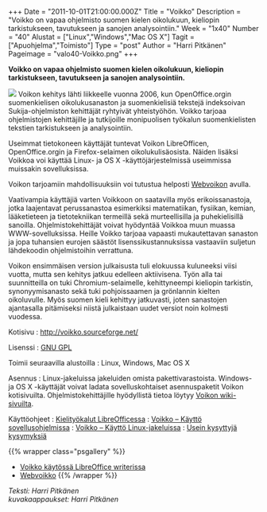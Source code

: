 +++
Date = "2011-10-01T21:00:00.000Z"
Title = "Voikko"
Description = "Voikko on vapaa ohjelmisto suomen kielen oikolukuun, kieliopin tarkistukseen, tavutukseen ja sanojen analysointiin."
Week = "1x40"
Number = "40"
Alustat = ["Linux","Windows","Mac OS X"]
Tagit = ["Apuohjelma","Toimisto"]
Type = "post"
Author = "Harri Pitkänen"
Pageimage = "valo40-Voikko.png"
+++


**Voikko on vapaa ohjelmisto suomen kielen oikolukuun, kieliopin
tarkistukseen, tavutukseen ja sanojen analysointiin.**

![ ](/images/valo40-Voikko.png "fig:valo40-Voikko.png")
Voikon kehitys lähti liikkeelle vuonna 2006, kun OpenOffice.orgin
suomenkielisen oikolukusanaston ja suomenkielisiä tekstejä indeksoivan
Sukija-ohjelmiston kehittäjät ryhtyivät yhteistyöhön. Voikko tarjoaa
ohjelmistojen kehittäjille ja tutkijoille monipuolisen työkalun
suomenkielisten tekstien tarkistukseen ja analysointiin.

Useimmat tietokoneen käyttäjät tuntevat Voikon LibreOfficen,
OpenOffice.orgin ja Firefox-selaimen oikolukulisäosista. Näiden lisäksi
Voikkoa voi käyttää Linux- ja OS X -käyttöjärjestelmissä useimmissa
muissakin sovelluksissa.

Voikon tarjoamiin mahdollisuuksiin voi tutustua helposti
[Webvoikon](http://joukahainen.puimula.org/webvoikko/spell) avulla.

Vaativampia käyttäjiä varten Voikkoon on saatavilla myös
erikoissanastoja, jotka laajentavat perussanastoa esimerkiksi
matematiikan, fysiikan, kemian, lääketieteen ja tietotekniikan termeillä
sekä murteellisilla ja puhekielisillä sanoilla. Ohjelmistokehittäjät
voivat hyödyntää Voikkoa muun muassa WWW-sovelluksissa. Heille Voikko
tarjoaa vapaasti mukautettavan sanaston ja jopa tuhansien eurojen
säästöt lisenssikustannuksissa vastaaviin suljetun lähdekoodin
ohjelmistoihin verrattuna.

Voikon ensimmäisen version julkaisusta tuli elokuussa kuluneeksi viisi
vuotta, mutta sen kehitys jatkuu edelleen aktiivisena. Työn alla tai
suunnitteilla on tuki Chromium-selaimelle, kehittyneempi kieliopin
tarkistin, synonyymisanasto sekä tuki pohjoissaamen ja grönlannin
kielten oikoluvulle. Myös suomen kieli kehittyy jatkuvasti, joten
sanastojen ajantasalla pitämiseksi niistä julkaistaan uudet versiot noin
kolmesti vuodessa.

Kotisivu
:   <http://voikko.sourceforge.net/>

Lisenssi
:   [GNU GPL](GNU_GPL)

Toimii seuraavilla alustoilla
:   Linux, Windows, Mac OS X

Asennus
:   Linux-jakeluissa jakeluiden omista pakettivarastoista. Windows- ja
    OS X -käyttäjät voivat ladata sovelluskohtaiset asennuspaketit
    Voikon kotisivuilta. Ohjelmistokehittäjille hyödyllistä tietoa
    löytyy [Voikon
    wiki-sivuilta](http://sourceforge.net/apps/trac/voikko/wiki).

Käyttöohjeet
:   [Kielityökalut
    LibreOfficessa](http://voikko.sourceforge.net/ooo-kielityokalut.html)
:   [Voikko – Käyttö
    sovellusohjelmissa](http://voikko.sourceforge.net/sovellukset.html)
:   [Voikko – Käyttö
    Linux-jakeluissa](http://voikko.sourceforge.net/linux-jakelut.html)
:   [Usein kysyttyjä kysymyksiä](http://voikko.sourceforge.net/faq.html)

{{% wrapper class="psgallery" %}}
-   [Voikko käytössä LibreOffice writerissa](/images/Voikko-libreoffice.png)
-   [Webvoikko](/images/Voikko-webvoikko.png)
{{% /wrapper %}}

*Teksti: Harri Pitkänen* <br />
*kuvakaappaukset: Harri Pitkänen*

